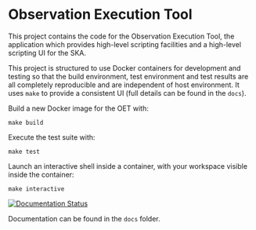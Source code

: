 Observation Execution Tool
==========================

This project contains the code for the Observation Execution Tool, the
application which provides high-level scripting facilities and a high-level
scripting UI for the SKA.

This project is structured to use Docker containers for development and
testing so that the build environment, test environment and test results are
all completely reproducible and are independent of host environment. It uses
``make`` to provide a consistent UI (full details can be found in the ```docs```).

Build a new Docker image for the OET with:

```
make build
```

Execute the test suite with:

```
make test
```

Launch an interactive shell inside a container, with your workspace visible
inside the container:

```
make interactive
```


[![Documentation Status](https://readthedocs.org/projects/observation-execution-tool/badge/?version=latest)](https://developer.skatelescope.org/projects/observation-execution-tool/en/latest/?badge=latest)

Documentation can be found in the ``docs`` folder.

